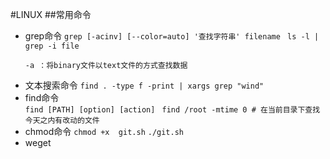#LINUX
##常用命令
* grep命令
	`grep [-acinv] [--color=auto] '查找字符串' filename `  `ls -l | grep -i file `
	```
	-a ：将binary文件以text文件的方式查找数据 
	```
* 文本搜索命令
	`find . -type f -print | xargs grep "wind"`
* find命令	
	`find [PATH] [option] [action] `   `find /root -mtime 0 # 在当前目录下查找今天之内有改动的文件  `
* chmod命令
	`chmod +x  git.sh`   `./git.sh`	
* weget 